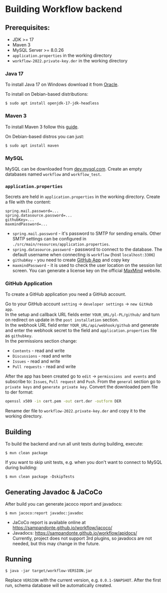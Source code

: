 # Building Workflow backend

## Prerequisites:
- JDK >= 17
- Maven 3
- MySQL Server >= 8.0.26
- `application.properties` in the working directory
- `workflow-2022.private-key.der` in the working directory

### Java 17

To install Java 17 on Windows download it from [Oracle](https://www.oracle.com/java/technologies/downloads/#jdk17-windows).

To install on Debian-based distributions:
```console
$ sudo apt install openjdk-17-jdk-headless
```

### Maven 3

To install Maven 3 follow this [guide](https://maven.apache.org/install.html).

On Debian-based distros you can just:
```console
$ sudo apt install maven
```

### MySQL

MySQL can be downloaded from [dev.mysql.com](https://dev.mysql.com/downloads/mysql/). Create an empty databases named `workflow` and `workflow_test`.

### `application.properties`

Secrets are held in `application.properties` in the working directory. Create a file with the content:
```
spring.mail.password=...
spring.datasource.password=...
githubKey=...
maxmindPassword=...
```
- `spring.mail.password` - it's password to SMTP for sending emails. Other SMTP settings can be configured in `./src/main/resources/application.properties`.
- `spring.datasource.password` - password to connect to the database. The default username when connecting is `workflow` (host `localhost:3306`)
- `githubKey` - you need to create [GitHub App](https://docs.github.com/en/developers/apps/building-github-apps) and copy key
- `maxmindPassword` - it is used to check the user location on the session list screen. You can generate a license key on the official [MaxMind](https://www.maxmind.com/en/accounts/current/license-key) website.

### GitHub Application

To create a GitHub application you need a GitHub account.

Go to your GitHub account `setting` -> `developer settings` -> `new GitHub app`. \
In the setup and callback URL fields enter `YOUR_URL/pl-PL/github/` and turn on redirect on update in the `post installation` section. \
In the webhook URL field enter `YOUR_URL/api/webhook/github` and generate and enter the webhook secret to the field and `application.properties` file as `githubkey`. \
In the permissions section change:
- `Contents` - read and write
- `Discussions` - read and write
- `Issues` - read and write
- `Pull requests` - read and write

After the app has been created go to `edit` -> `permissions and events` and subscribe to: `Issues`, `Pull request` and `Push`.
From the `general` section go to `private keys` and `generate private key`. Convert the downloaded pem file to der format:
```bash
openssl x509 -in cert.pem -out cert.der -outform DER
```
Rename der file to `workflow-2022.private-key.der` and copy it to the working directory.

## Building

To build the backend and run all unit tests during building, execute:
```console
$ mvn clean package
```
If you want to skip unit tests, e.g. when you don't want to connect to MySQL during building:
```console
$ mvn clean package -DskipTests
```

## Generating Javadoc & JaCoCo

After build you can generate jacoco report and javadocs:
```console
$ mvn jacoco:report javadoc:javadoc
```
- JaCoCo report is available online at https://sampandonte.github.io/workflow/jacoco/
- Javadocs: https://sampandonte.github.io/workflow/apidocs/ \
  Currently, project does not support 3rd plugins, so javadocs are not needed, but this may change in the future.

## Running

```console
$ java -jar target/workflow-VERSION.jar
```

Replace `VERSION` with the current version, e.g. `0.0.1-SNAPSHOT`. After the first run, schema database will be automatically created.

